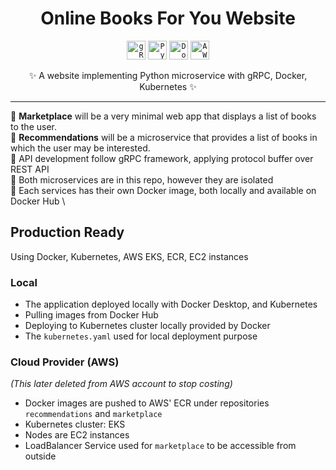 <h1 align="center"> Online Books For You Website </h1>
<div align="center">
	<code><img width="30" src="https://user-images.githubusercontent.com/25181517/192107855-e669c777-9172-49c5-b7e0-404e29df0fee.png" alt="gRPC" title="gRPC"/></code>
	<code><img width="30" src="https://user-images.githubusercontent.com/25181517/183423507-c056a6f9-1ba8-4312-a350-19bcbc5a8697.png" alt="Python" title="Python"/></code>
	<code><img width="30" src="https://user-images.githubusercontent.com/25181517/117207330-263ba280-adf4-11eb-9b97-0ac5b40bc3be.png" alt="Docker" title="Docker"/></code>
	<code><img width="30" src="https://user-images.githubusercontent.com/25181517/183896132-54262f2e-6d98-41e3-8888-e40ab5a17326.png" alt="AWS" title="AWS"/></code>
</div>

<p align="center">✨ A website implementing Python microservice with gRPC, Docker, Kubernetes ✨</p>
<hr>

📌 **Marketplace** will be a very minimal web app that displays a list of books to the user. \
📌 **Recommendations** will be a microservice that provides a list of books in which the user may be interested. \
📌 API development follow gRPC framework, applying protocol buffer over REST API \
📌 Both microservices are in this repo, however they are isolated \
📌 Each services has their own Docker image, both locally and available on Docker Hub \


## Production Ready
Using Docker, Kubernetes, AWS EKS, ECR, EC2 instances
### Local
* The application deployed locally with Docker Desktop, and Kubernetes
* Pulling images from Docker Hub
* Deploying to Kubernetes cluster locally provided by Docker
* The `kubernetes.yaml` used for local deployment purpose

### Cloud Provider (AWS)
_(This later deleted from AWS account to stop costing)_
* Docker images are pushed to AWS' ECR under repositories `recommendations` and `marketplace`
* Kubernetes cluster: EKS
* Nodes are EC2 instances
* LoadBalancer Service used for `marketplace` to be accessible from outside